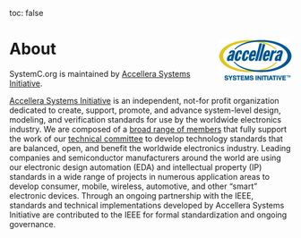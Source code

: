toc: false


# About <a href="https://accellera.org" target="_blank"><img style="float: right;" src="/images/logo_accellera.png"></a>

SystemC.org is maintained by [Accellera Systems Initiative](https://accellera.org).

[Accellera Systems Initiative](https://accellera.org) is an independent, not-for profit organization dedicated to create, support, promote, and advance system-level design, modeling, and verification standards for use by the worldwide electronics industry. We are composed of a [broad range of members](https://accellera.org/about/members) that fully support the work of our [technical committee](https://accellera.org/activities) to develop technology standards that are balanced, open, and benefit the worldwide electronics industry. Leading companies and semiconductor manufacturers around the world are using our electronic design automation (EDA) and intellectual property (IP) standards in a wide range of projects in numerous application areas to develop consumer, mobile, wireless, automotive, and other “smart” electronic devices. Through an ongoing partnership with the IEEE, standards and technical implementations developed by Accellera Systems Initiative are contributed to the IEEE for formal standardization and ongoing governance.

